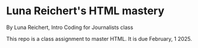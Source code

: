 # Luna Reichert's HTML mastery

By Luna Reichert, Intro Coding for Journalists class

This repo is a class assignment to master HTML. It is due February, 1 2025.
